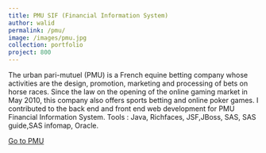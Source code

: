 ```yaml
---
title: PMU SIF (Financial Information System)
author: walid
permalink: /pmu/
image: /images/pmu.jpg
collection: portfolio
project: 800
---
```


The urban pari-mutuel (PMU) is a French equine betting company whose activities are the design, promotion, 
marketing and processing of bets on horse races. Since the law on the opening of the online gaming market in May 2010, 
this company also offers sports betting and online poker games.
I contributed to the back end and front end web development for PMU Financial Information System.
Tools : Java, Richfaces, JSF,JBoss, SAS, SAS guide,SAS infomap, Oracle.

[Go to PMU](https://www.pmu.fr)
